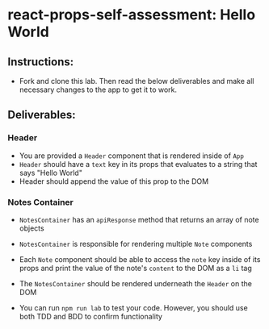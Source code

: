 # react-props-self-assessment: Hello World

## Instructions:

- Fork and clone this lab. Then read the below deliverables and make all necessary changes to the app to get it to work. 

## Deliverables:

### Header
- You are provided a `Header` component that is rendered inside of `App`
- `Header` should have a `text` key in its props that evaluates to a string that says "Hello World"
- Header should append the value of this prop to the DOM

### Notes Container
- `NotesContainer` has an `apiResponse` method that returns an array of note objects
- `NotesContainer` is responsible for rendering multiple `Note` components
- Each `Note` component should be able to access the `note` key inside of its props and print the value of the note's `content` to the DOM as a `li` tag
- The `NotesContainer` should be rendered underneath the `Header` on the DOM

- You can run `npm run lab` to test your code. However, you should use both TDD and BDD to confirm functionality
